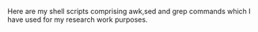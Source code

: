 Here are my shell scripts comprising awk,sed and grep commands which I have used for my research work purposes.
